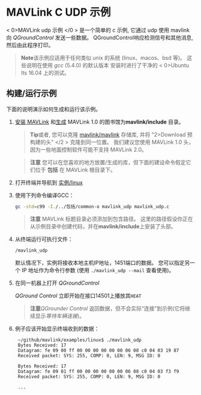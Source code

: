 # MAVLink C UDP 示例

< 0>MAVLink udp 示例 </0 > 是一个简单的 c 示例, 它通过 udp 使用 mavlink 向 *QGroundControl* 发送一些数据。 QGroundControl响应检测信号和其他消息, 然后由此程序打印。

> **Note**该示例应适用于任何类似 unix 的系统 (linux、macos、bsd 等)。 这些说明在使用 *gcc* (5.4.0) 的默认版本 </em> 安装时进行了干净的 < 0>Ubuntu lts 16.04 上的测试。

## 构建/运行示例

下面的说明演示如何生成和运行该示例。

1. [安装 MAVLink](../getting_started/installation.md) 和[生成](../getting_started/generate_libraries.md) MAVLink 1.0 的图书馆为**mavlink/include** 目录。
    
    > **Tip**或者, 您可以克隆 [mavlink/mavlink](https://github.com/mavlink/mavlink/) 存储库, 并将 "2>Download 预构建的头" </2 > 克隆到同一位置。 我们建议您使用 MAVLink 1.0 头，因为一些地面控制软件可能不支持 MAVLink 2.0。
    
    <span></span>
    
    > **注意** 您可以在您喜欢的地方放置/生成的库，但下面的建设命令假定它们位于 **包括** 在 MAVLink 根目录下。

2. 打开终端并导航到 [实例/linux](https://github.com/mavlink/mavlink/tree/master/examples/linux)

3. 使用下列命令编译GCC：
    
    ```bash
    gc -std=c99 -I./../包括/common-o mavlink_udp mavlink_udp.c
    ```
    
    > **注意** MAVLink 标题目录必须添加到包含路径。 这里的路径假设你正在从示例目录中创建代码，并在**mavlink/include**上安装了头部。

4. 从终端运行可执行文件：
    
    ```bash
    /mavlink_udp
    ```
    
    默认情况下，实例将接收本地主机IP地址，1451端口的数据。 您可以指定另一个 IP 地址作为命令行参数 (使用 `./mavlink_udp --mail` 查看使用)。

5. 在同一机器上打开 *QGroundControl*
    
    *QGround Control* 立即开始在接口14501上播放其`HEAT`
    
    > **注意***QGrounder Control* 返回数据，但不会实际“连接”到示例(它将继续显示*等待车辆连接*)。

6. 例子应该开始显示终端收到的数据：
    
        ~/github/mavlink/examples/linux$ ./mavlink_udp
        Bytes Received: 17
        Datagram: fe 09 00 ff 00 00 00 00 00 00 06 08 c0 04 03 19 87 
        Received packet: SYS: 255, COMP: 0, LEN: 9, MSG ID: 0
        
        Bytes Received: 17
        Datagram: fe 09 01 ff 00 00 00 00 00 00 06 08 c0 04 03 f3 f9 
        Received packet: SYS: 255, COMP: 0, LEN: 9, MSG ID: 0
        
        ...